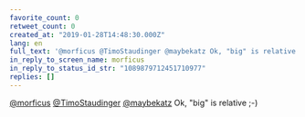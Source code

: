 ```yaml
---
favorite_count: 0
retweet_count: 0
created_at: "2019-01-28T14:48:30.000Z"
lang: en
full_text: '@morficus @TimoStaudinger @maybekatz Ok, "big" is relative ;-)'
in_reply_to_screen_name: morficus
in_reply_to_status_id_str: "1089879712451710977"
replies: []
---
```


[@morficus](https://twitter.com/morficus)
[@TimoStaudinger](https://twitter.com/TimoStaudinger)
[@maybekatz](https://twitter.com/maybekatz) Ok, "big" is relative ;-)

